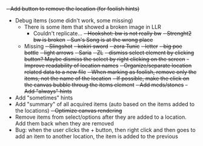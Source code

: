 ~~- Add button to remove the location (for foolish hints)~~
- Debug items (some didn't work, some missing)
    - There is some item that showed a broken image in LLR
        - Couldn't replicate...
    ~~- Hookshot: bw is not really bw~~
    ~~- Strenght2 bw is broken~~
    ~~- Sun's Song is at the wrong place~~
    - Missing
        ~~- Slingshot~~
        ~~- kokiri sword~~
        ~~- zora Tunic~~
        ~~- letter~~ 
        ~~- big poe bottle~~
        ~~- light arrows~~
        ~~- Saria~~
        ~~- ZL~~
~~- dismiss select element by clicking button? Maybe dismiss the select by right clicking on the screen~~
~~- Improve readability of location names~~
~~- Organize/separate location related data to a new file~~
~~- When marking as foolish, remove only the items, not the name of the location~~
~~- If possible, make the click on the canvas bubble throug the items element~~
~~- Add meds/stones~~
~~- Add "always" hints~~
- Add "sometimes" hints
- Add "summary" of all acquired items (auto based on the items added to the locations)
~~- Optimize canvas rendering~~
- Remove items from select/options after they are added to a location. Add them back when they are removed
- Bug: when the user clicks the + button, then right click and then goes to add an item to another location, the item is added to the previous
